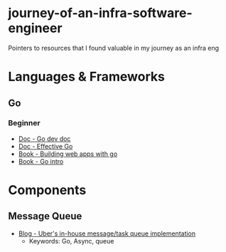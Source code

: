 # journey-of-an-infra-software-engineer
Pointers to resources that I found valuable in my journey as an infra eng

# Languages & Frameworks
## Go
### Beginner
* [Doc - Go dev doc](https://go.dev/doc/)
* [Doc - Effective Go](https://go.dev/doc/effective_go)
* [Book - Building web apps with go](https://codegangsta.gitbooks.io/building-web-apps-with-go/content/)
* [Book - Go intro](https://www.golang-book.com/)

# Components
## Message Queue
* [Blog - Uber's in-house message/task queue implementation](https://www.uber.com/blog/cherami-message-queue-system/)
  + Keywords: Go, Async, queue

